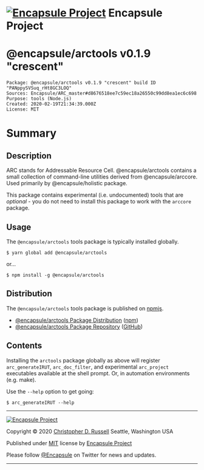 # [![Encapsule Project](https://encapsule.io/images/blue-burst-encapsule.io-icon-72x72.png "Encapsule Project")](https://encapsule.io) Encapsule Project

# @encapsule/arctools v0.1.9 "crescent"

```
Package: @encapsule/arctools v0.1.9 "crescent" build ID "PANppySVSuq_rHt8GC3LOQ"
Sources: Encapsule/ARC_master#d8676518ee7c59ec18a26550c99dd8ea1ec6c698
Purpose: tools (Node.js)
Created: 2020-02-19T21:34:39.000Z
License: MIT
```

# Summary

## Description

ARC stands for Addressable Resource Cell. @encapsule/arctools contains a small collection of command-line utilities derived from @encapsule/arccore. Used primarily by @encapsule/holistic package.

This package contains experimental (i.e. undocumented) tools that are _optional_ - you do not need to install this package to work with the `arccore` package.

## Usage

The `@encapsule/arctools` tools package is typically installed globally.

```
$ yarn global add @encapsule/arctools
```

or...


```
$ npm install -g @encapsule/arctools
```

## Distribution

The `@encapsule/arctools` tools package is published on [npmjs](https://npmjs.com).

- [@encapsule/arctools Package Distribution](https://npmjs.com/package/@encapsule/arctools/v/0.1.9) ([npm](https://www.npmjs.com/@encapsule))
- [@encapsule/arctools Package Repository](https://github.com/Encapsule/arctools) ([GitHub](https://github.com/Encapsule))

## Contents

Installing the `arctools` package globally as above will register `arc_generateIRUT`, `arc_doc_filter`, and experimental `arc_project` executables available at the shell prompt. Or, in automation environments (e.g. make).

Use the `--help` option to get going:

```
$ arc_generateIRUT --help
```

<hr>

[![Encapsule Project](https://encapsule.io/images/blue-burst-encapsule.io-icon-72x72.png "Encapsule Project")](https://encapsule.io)

Copyright &copy; 2020 [Christopher D. Russell](https://github.com/ChrisRus) Seattle, Washington USA

Published under [MIT](./LICENSE) license by [Encapsule Project](https://encapsule.io)

Please follow [@Encapsule](https://twitter.com/Encapsule) on Twitter for news and updates.

<hr>